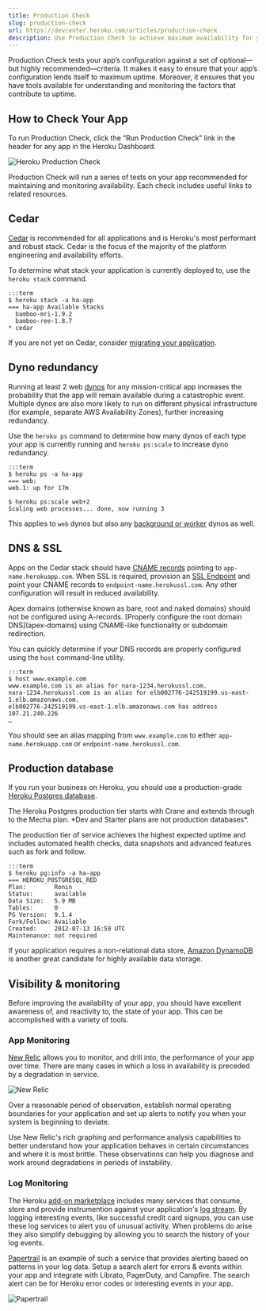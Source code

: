 ```yaml
---
title: Production Check
slug: production-check
url: https://devcenter.heroku.com/articles/production-check
description: Use Production Check to achieve maximum availability for your Heroku application.
---
```


Production Check tests your app’s configuration against a set of optional—but highly recommended—criteria. It makes it easy to ensure that your app’s configuration lends itself to maximum uptime. Moreover, it ensures that you have tools available for understanding and monitoring the factors that contribute to uptime.

## How to Check Your App

To run Production Check, click the “Run Production Check” link in the header for any app in the Heroku Dashboard.

![Heroku Production Check](https://s3.amazonaws.com/heroku.devcenter/heroku_assets/images/166-original.jpg?1366938447 'Heroku Production Check')

Production Check will run a series of tests on your app recommended for maintaining and monitoring availability. Each check includes useful links to related resources.

## Cedar

[Cedar](cedar) is recommended for all applications and is Heroku's most performant and robust stack. Cedar is the focus of the majority of the platform engineering and availability efforts.

To determine what stack your application is currently deployed to, use the `heroku stack` command.

    :::term
    $ heroku stack -a ha-app
    === ha-app Available Stacks
      bamboo-mri-1.9.2
      bamboo-ree-1.8.7
    * cedar

If you are not yet on Cedar, consider [migrating your application](cedar-migration).

## Dyno redundancy

Running at least 2 web [dynos](dynos) for any mission-critical app increases the probability that the app will remain available during a catastrophic event. Multiple dynos are also more likely to run on different physical infrastructure (for example, separate AWS Availability Zones), further increasing redundancy.

Use the `heroku ps` command to determine how many dynos of each type your app is currently running and `heroku ps:scale` to increase dyno redundancy.

    :::term
    $ heroku ps -a ha-app
    === web:
    web.1: up for 17m

    $ heroku ps:scale web+2
    Scaling web processes... done, now running 3

This applies to `web` dynos but also any [background or worker](background-jobs-queueing) dynos as well.

## DNS & SSL

Apps on the Cedar stack should have [CNAME records](custom-domains#custom-subdomains) pointing to `app-name.herokuapp.com`. When SSL is required, provision an [SSL Endpoint](https://devcenter.heroku.com/articles/ssl-endpoint) and point your CNAME records to `endpoint-name.herokussl.com`. Any other configuration will result in reduced availability.

<div class="warning" markdown="1">
Apex domains (otherwise known as bare, root and naked domains) should not be configured using A-records. [Properly configure the root domain DNS](apex-domains) using CNAME-like functionality or subdomain redirection.
</div>

You can quickly determine if your DNS records are properly configured using the `host` command-line utility.

    :::term
    $ host www.example.com
    www.example.com is an alias for nara-1234.herokussl.com.
    nara-1234.herokussl.com is an alias for elb002776-242519199.us-east-1.elb.amazonaws.com.
    elb002776-242519199.us-east-1.elb.amazonaws.com has address 107.21.240.226
    …

You should see an alias mapping from `www.example.com` to either `app-name.herokuapp.com` or `endpoint-name.herokussl.com`.

## Production database

If you run your business on Heroku, you should use a production-grade [Heroku Postgres database](https://addons.heroku.com/heroku-postgresql).

<div class="note" markdown="1">
The Heroku Postgres production tier starts with Crane and extends through to the Mecha plan. *Dev and Starter plans are not production databases*.
</div>

The production tier of service achieves the highest expected uptime and includes automated health checks, data snapshots and advanced features such as fork and follow.

    :::term
    $ heroku pg:info -a ha-app
    === HEROKU_POSTGRESQL_RED
    Plan:        Ronin
    Status:      available
    Data Size:   5.9 MB
    Tables:      0
    PG Version:  9.1.4
    Fork/Follow: Available
    Created:     2012-07-13 16:59 UTC
    Maintenance: not required

If your application requires a non-relational data store, [Amazon DynamoDB](http://aws.amazon.com/dynamodb/) is another great candidate for highly available data storage.

## Visibility & monitoring

Before improving the availability of your app, you should have excellent awareness of, and reactivity to, the state of your app. This can be accomplished with a variety of tools.

### App Monitoring

[New Relic](newrelic) allows you to monitor, and drill into, the performance of your app over time. There are many cases in which a loss in availability is preceded by a degradation in service.

![New Relic](https://dl.dropbox.com/u/674401/devcenter/newrelic.png)

Over a reasonable period of observation, establish normal operating boundaries for your application and set up alerts to notify you when your system is beginning to deviate.

Use New Relic's rich graphing and performance analysis capabilities to better understand how your application behaves in certain circumstances and where it is most brittle. These observations can help you diagnose and work around degradations in periods of instability.

### Log Monitoring

The Heroku [add-on marketplace](https://addons.heroku.com/) includes many services that consume, store and provide instrumention against your application's [log stream](logging). By logging interesting events, like successful credit card signups, you can use these log services to alert you of unusual activity. When problems do arise they also simplify debugging by allowing you to search the history of your log events.

[Papertrail](https://papertrailapp.com/) is an example of such a service that provides alerting based on patterns in your log data. Setup a search alert for errors & events within your app and integrate with Librato, PagerDuty, and Campfire. The search alert can be for Heroku error codes or interesting events in your app.

![Papertrail](https://dl.dropbox.com/u/674401/devcenter/Screen%2520Shot%25202012-07-12%2520at%25209.16.png)